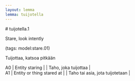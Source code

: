 ```yaml
---
layout: lemma
lemma: tuijotella
---
```


<div class="sense">
# <span class="sensename">tuijotella.1</span>

<span class="description">Stare, look intently</span>

(tags: model:stare.01)

<span class="description">Tuijottaa, katsoa pitkään</span>

A0 | Entity staring |   | Taho, joka tuijottaa |  
A1 | Entity or thing stared at |   | Taho tai asia, jota tuijotetaan |  

</div>

